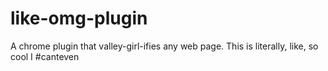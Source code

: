 # like-omg-plugin
A chrome plugin that valley-girl-ifies any web page. This is literally, like, so cool I #canteven
